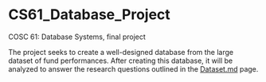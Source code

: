 # CS61_Database_Project
COSC 61: Database Systems, final project

The project seeks to create a well-designed database from the large dataset of fund performances. After creating this database, it will be analyzed to answer the research questions outlined in the [Dataset.md](Dataset.md) page.
